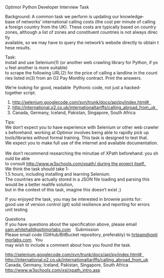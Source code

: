 Optimor Python Developer Interview Task   

Background: A common task we perform is updating our knowledge­base of networks’ international calling costs (the cost per minute of calling a foreign country from the UK). These costs are typically based on country zones, although a list of zones and constituent countries is not always directly  available, so we may have to query the network’s website directly to obtain these results.  

Task: Install and use Selenium(1) (or another web crawling library for Python, if you feel another is more suitable) to scrape the following URL(2) for the price of calling a landline in the countries listed in(3) from an O2 Pay Monthly contract. Print the answers. 

We’re looking for good, readable  Pythonic code, not just a hacked­together script.    

1. http://selenium.googlecode.com/svn/trunk/docs/api/py/index.html#   
2. http://international.o2.co.uk/internationaltariffs/calling_abroad_from_uk   
3. Canada, Germany, Iceland, Pakistan, Singapore, South Africa  

Tips: 
We don’t expect you to have experience with Selenium or other web crawlers beforehand. working at Optimor involves being able to rapidly pick up tools/libraries without formal training. This task is designed to test that.
We expect you to make full use of the internet and available documentation. 
We don’t recommend researching the minutiae of XPath beforehand: you should be able  to consult http://www.w3schools.com/xpath/ during the project itself.  
We think the task should take 1­1.5 hours, including installing and learning Selenium. 
The countries are actually stored in a JSON file loading and parsing this would be a better real­life solution, but in the context of this task, imagine this doesn’t exist ;)  

If you enjoyed the task, you may be interested in brownie points for:  
    good use of version control (git)
    solid resilience and reporting for errors  
    unit testing  
    
Questions 
If you have questions about the specification above, please email  sam.whitehall@optimorlabs.com    
Submission Please email code (GitHub/BitBucket repository, preferably) to hrteam@optimorlabs.com. 
You  may wish to include a comment about how you found the task. 

http://selenium.googlecode.com/svn/trunk/docs/api/py/index.html#  
http://international.o2.co.uk/internationaltariffs/calling_abroad_from_uk
Canada, Germany, Iceland, Pakistan, Singapore, South Africa
http://www.w3schools.com/xsl/xpath_intro.asp